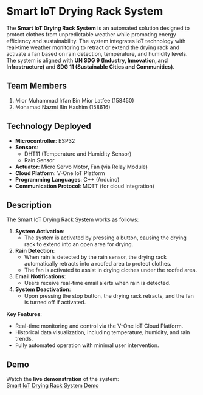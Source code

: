 # Smart IoT Drying Rack System

The **Smart IoT Drying Rack System** is an automated solution designed to protect clothes from unpredictable weather while promoting energy efficiency and sustainability. The system integrates IoT technology with real-time weather monitoring to retract or extend the drying rack and activate a fan based on rain detection, temperature, and humidity levels. The system is aligned with **UN SDG 9 (Industry, Innovation, and Infrastructure)** and **SDG 11 (Sustainable Cities and Communities)**.


## Team Members
1. Mior Muhammad Irfan Bin Mior Latfee (158450)
2. Mohamad Nazmi Bin Hashim (158616)


## Technology Deployed
- **Microcontroller**: ESP32  
- **Sensors**:
  - DHT11 (Temperature and Humidity Sensor)  
  - Rain Sensor  
- **Actuator**: Micro Servo Motor, Fan (via Relay Module)  
- **Cloud Platform**: V-One IoT Platform  
- **Programming Languages**: C++ (Arduino)  
- **Communication Protocol**: MQTT (for cloud integration)  


## Description
The Smart IoT Drying Rack System works as follows:
1. **System Activation**:  
   - The system is activated by pressing a button, causing the drying rack to extend into an open area for drying.
2. **Rain Detection**:  
   - When rain is detected by the rain sensor, the drying rack automatically retracts into a roofed area to protect clothes.
   - The fan is activated to assist in drying clothes under the roofed area.
3. **Email Notifications**:  
   - Users receive real-time email alerts when rain is detected.
4. **System Deactivation**:  
   - Upon pressing the stop button, the drying rack retracts, and the fan is turned off if activated.

**Key Features**:
- Real-time monitoring and control via the V-One IoT Cloud Platform.
- Historical data visualization, including temperature, humidity, and rain trends.
- Fully automated operation with minimal user intervention.


## Demo
Watch the **live demonstration** of the system:  
[Smart IoT Drying Rack System Demo](https://youtu.be/ftpnjOpC7YU<YouTube_Video_ID>)  

